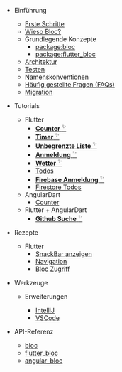 - Einführung

  - [Erste Schritte](de-de/gettingstarted.md)
  - [Wieso Bloc?](de-de/whybloc.md)
  - Grundlegende Konzepte
    - [package:bloc](de-de/coreconcepts.md)
    - [package:flutter_bloc](de-de/flutterbloccoreconcepts.md)
  - [Architektur](de-de/architecture.md)
  - [Testen](de-de/testing.md)
  - [Namenskonventionen](de-de/blocnamingconventions.md)
  - [Häufig gestellte Fragen (FAQs)](de-de/faqs.md)
  - [Migration](de-de/migration.md)

- Tutorials

  - Flutter
    - [**Counter** <sup>✨</sup>](fluttercountertutorial.md)
    - [**Timer** <sup>✨</sup>](fluttertimertutorial.md)
    - [**Unbegrenzte Liste** <sup>✨</sup>](flutterinfinitelisttutorial.md)
    - [**Anmeldung** <sup>✨</sup>](flutterlogintutorial.md)
    - [**Wetter** <sup>✨</sup>](flutterweathertutorial.md)
    - [Todos](fluttertodostutorial.md)
    - [**Firebase Anmeldung** <sup>✨</sup>](flutterfirebaselogintutorial.md)
    - [Firestore Todos](flutterfirestoretodostutorial.md)
  - AngularDart
    - [Counter](angularcountertutorial.md)
  - Flutter + AngularDart
    - [**Github Suche** <sup>✨</sup>](flutterangulargithubsearch.md)

- Rezepte

  - Flutter
    - [SnackBar anzeigen](recipesfluttershowsnackbar.md)
    - [Navigation](recipesflutternavigation.md)
    - [Bloc Zugriff](recipesflutterblocaccess.md)

- Werkzeuge

  - Erweiterungen

    - [IntelliJ](blocintellijextension.md)
    - [VSCode](blocvscodeextension.md)

- API-Referenz
  - [bloc](https://pub.dev/documentation/bloc/latest/bloc/bloc-library.html)
  - [flutter_bloc](https://pub.dev/documentation/flutter_bloc/latest/flutter_bloc/flutter_bloc-library.html)
  - [angular_bloc](https://pub.dev/documentation/angular_bloc/latest/angular_dart/angular_dart-library.html)

